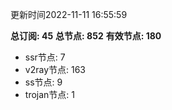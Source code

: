 更新时间2022-11-11 16:55:59

**总订阅: 45**
**总节点: 852**
**有效节点: 180**
- ssr节点: 7
- v2ray节点: 163
- ss节点: 9
- trojan节点: 1
